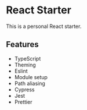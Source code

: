 # React Starter

This is a personal React starter.

## Features

-   TypeScript
-   Theming
-   Eslint
-   Module setup
-   Path aliasing
-   Cypress
-   Jest
-   Prettier
